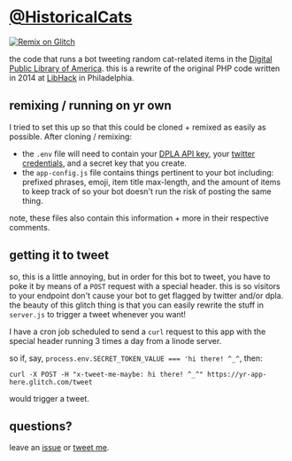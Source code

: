 [@HistoricalCats][twitter]
==========================

[![Remix on Glitch](https://cdn.glitch.com/2703baf2-b643-4da7-ab91-7ee2a2d00b5b%2Fremix-button.svg)](https://glitch.com/edit/#!/remix/historical-cats)

the code that runs a bot tweeting random cat-related items in the
[Digital Public Library of America][dpla]. this is a rewrite of
the original PHP code written in 2014 at [LibHack] in Philadelphia.


remixing / running on yr own
----------------------------

I tried to set this up so that this could be cloned + remixed as easily
as possible. After cloning / remixing: 

- the `.env` file will need to contain your [DPLA API key][dpla-key], your
  [twitter credentials](https://apps.twitter.com), and a secret key that
  you create.
- the `app-config.js` file contains things pertinent to your bot including:
  prefixed phrases, emoji, item title max-length, and the amount of items
  to keep track of so your bot doesn't run the risk of posting the same
  thing.

note, these files also contain this information + more in their respective
comments.


getting it to tweet
-------------------

so, this is a little annoying, but in order for this bot to tweet, you have
to poke it by means of a `POST` request with a special header. this is so
visitors to your endpoint don't cause your bot to get flagged by twitter and/or
dpla. the beauty of this glitch thing is that you can easily rewrite the stuff in
`server.js` to trigger a tweet whenever you want!

I have a cron job scheduled to send a `curl` request to this app with the 
special header running 3 times a day from a linode server.

so if, say, `process.env.SECRET_TOKEN_VALUE === 'hi there! ^_^`, then:

```
curl -X POST -H "x-tweet-me-maybe: hi there! ^_^" https://yr-app-here.glitch.com/tweet
```

would trigger a tweet.


questions?
----------

leave an [issue] or [tweet me][my-twitter].

[twitter]: https://twitter.com/HistoricalCats
[dpla]: https://dp.la
[LibHack]: http://web.archive.org/web/20140401203233/http://www.libhack.org/
[dpla-key]: https://dp.la/info/developers/codex/policies/#get-a-key
[issue]: https://github.com/malantonio/HistoricalCats/issues
[my-twitter]: https://twitter.com/afrmalantonio